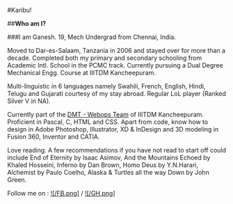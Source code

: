 #Karibu!

##**Who am I?**

###I am Ganesh. 19, Mech Undergrad from Chennai, India.

Moved to Dar-es-Salaam, Tanzania in 2006 and stayed over for more than a decade. Completed both my primary and secondary schooling from 
Academic Intl. School in the PCMC track. Currently pursuing a Dual Degree Mechanical Engg. Course at IIITDM Kancheepuram.

Multi-linguistic in 6 languages namely Swahili, French, English, Hindi, Telugu and Gujarati courtesy of my stay abroad. Regular LoL player 
(Ranked Silver V in NA). 

Currently part of the [DMT - Webops Team](https://github.com/DMT-IIITDM) of IIITDM Kancheepuram. Proficient in Pascal, C, HTML and CSS. Apart from code, know how to design
in Adobe Photoshop, Illustrator, XD & InDesign and 3D modeling in Fusion 360, Inventor and CATIA. 

Love reading. A few recommendations if you have not read to start off could include End of Eternity by Isaac Asimov, 
And the Mountains Echoed by Khaled Hosseini, Inferno by Dan Brown, Homo Deus by Y.N.Harari, Alchemist by Paulo Coelho, Alaska & Turtles 
all the way Down by John Green.


Follow me on : 
[![/FB.png]](https://www.facebook.com/shriganesh.bollakpalli.7) / [![/GH.png]](https://github.com/Rhythorn)

